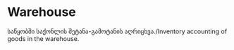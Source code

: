 # Warehouse
საწყობში საქონლის შეტანა-გამოტანის აღრიცხვა./Inventory accounting of goods in the warehouse.
